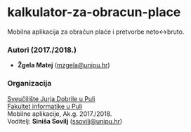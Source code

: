 # kalkulator-za-obracun-place
Mobilna aplikacija za obračun plaće i pretvorbe neto&lt;->bruto.

### Autori (2017./2018.)
- **Žgela	Matej** (mzgela@unipu.hr)

### Organizacija
[Sveučilište Jurja Dobrile u Puli](http://www.unipu.hr/)   
[Fakultet informatike u Puli](https://fipu.unipu.hr/)  
Mobilne aplikacije, Ak.g. 2017./2018.  
Voditelj: **Siniša Sovilj** (ssovilj@unipu.hr)
